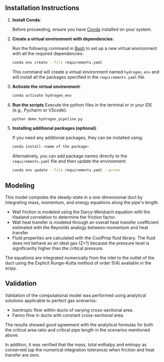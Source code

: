 

## Installation Instructions

1. **Install Conda**:

   Before proceeding, ensure you have [Conda](https://docs.conda.io/projects/conda/en/latest/user-guide/install/windows.html) installed on your system.

2. **Create a virtual environment with dependencies**:

   Run the following command in [Bash](https://gitforwindows.org/) to set up a new virtual environment with all the required dependencies:

   ```bash
   conda env create --file requirements.yaml
   ```

   This command will create a virtual environment named `hydrogen_env` and will install all the packages specified in the `requirements.yaml` file.

3. **Activate the virtual environment**:

   ```bash
   conda activate hydrogen_env
   ```

4. **Run the scripts**
    Execute the python files in the terminal or in your IDE (e.g., Pycharm or VScode):

   ```bash
   python demo_hydrogen_pipeline.py
   ```

5. **Installing additional packages (optional)**:

   If you need any additional packages, they can be installed using:

   ```bash
   conda install <name of the package>
   ```

   Alternatively, you can add package names directly to the `requirements.yaml` file and then update the environment:

   ```bash
   conda env update --file requirements.yaml --prune
   ```

## Modeling
This model computes the steady-state in a one-dimensional duct by integrating mass, momentum, and energy equations along the pipe's length. 

- Wall friction is modeled using the Darcy-Weisbach equation with the Haaland correlation to determine the friction factor.
- Wall heat transfer is modeled through an overall heat transfer coefficient estimated with the Reynolds analogy between momentum and heat transfer
- Fluid properties are calculated with the CoolProp fluid library. The fluid does not behave as an ideal gas (Z>1) because the pressure level is significantly higher than the critical pressure. 

The equations are integrated numerically from the inlet to the outlet of the duct using the Explicit Runge-Kutta method of order 5(4) available in the scipy.


## Validation
Validation of the computational model was performed using analytical solutions applicable to perfect gas scenarios:

- Isentropic flow within ducts of varying cross-sectional area.
- Fanno flow in ducts with constant cross-sectional area.
  
The results showed good agreement with the analytical formulas for both the critical area ratio and critical pipe length in the scenarios mentioned above.

In addition, it was verified that the mass, total enthalpy and entropy as conserved (up the numerical integration tolerance) when friction and heat transfer are zero.
